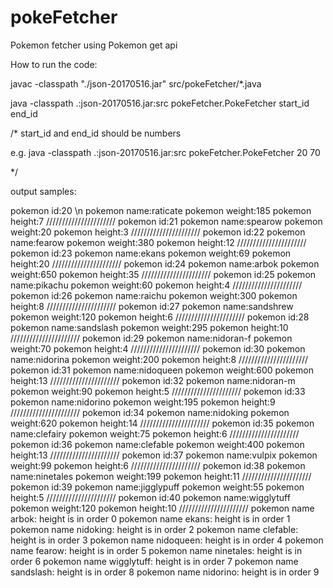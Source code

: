 # pokeFetcher
Pokemon fetcher using Pokemon get api

How to run the code:

javac -classpath "./json-20170516.jar"  src/pokeFetcher/*.java

java -classpath .:json-20170516.jar:src pokeFetcher.PokeFetcher start_id end_id  

/* start_id and end_id should be numbers

e.g.  java -classpath .:json-20170516.jar:src pokeFetcher.PokeFetcher 20 70

*/


output samples:

pokemon id:20 \n
pokemon name:raticate
pokemon weight:185
pokemon height:7
//////////////////////
pokemon id:21
pokemon name:spearow
pokemon weight:20
pokemon height:3
//////////////////////
pokemon id:22
pokemon name:fearow
pokemon weight:380
pokemon height:12
//////////////////////
pokemon id:23
pokemon name:ekans
pokemon weight:69
pokemon height:20
//////////////////////
pokemon id:24
pokemon name:arbok
pokemon weight:650
pokemon height:35
//////////////////////
pokemon id:25
pokemon name:pikachu
pokemon weight:60
pokemon height:4
//////////////////////
pokemon id:26
pokemon name:raichu
pokemon weight:300
pokemon height:8
//////////////////////
pokemon id:27
pokemon name:sandshrew
pokemon weight:120
pokemon height:6
//////////////////////
pokemon id:28
pokemon name:sandslash
pokemon weight:295
pokemon height:10
//////////////////////
pokemon id:29
pokemon name:nidoran-f
pokemon weight:70
pokemon height:4
//////////////////////
pokemon id:30
pokemon name:nidorina
pokemon weight:200
pokemon height:8
//////////////////////
pokemon id:31
pokemon name:nidoqueen
pokemon weight:600
pokemon height:13
//////////////////////
pokemon id:32
pokemon name:nidoran-m
pokemon weight:90
pokemon height:5
//////////////////////
pokemon id:33
pokemon name:nidorino
pokemon weight:195
pokemon height:9
//////////////////////
pokemon id:34
pokemon name:nidoking
pokemon weight:620
pokemon height:14
//////////////////////
pokemon id:35
pokemon name:clefairy
pokemon weight:75
pokemon height:6
//////////////////////
pokemon id:36
pokemon name:clefable
pokemon weight:400
pokemon height:13
//////////////////////
pokemon id:37
pokemon name:vulpix
pokemon weight:99
pokemon height:6
//////////////////////
pokemon id:38
pokemon name:ninetales
pokemon weight:199
pokemon height:11
//////////////////////
pokemon id:39
pokemon name:jigglypuff
pokemon weight:55
pokemon height:5
//////////////////////
pokemon id:40
pokemon name:wigglytuff
pokemon weight:120
pokemon height:10
//////////////////////
pokemon name arbok: height is in order 0
pokemon name ekans: height is in order 1
pokemon name nidoking: height is in order 2
pokemon name clefable: height is in order 3
pokemon name nidoqueen: height is in order 4
pokemon name fearow: height is in order 5
pokemon name ninetales: height is in order 6
pokemon name wigglytuff: height is in order 7
pokemon name sandslash: height is in order 8
pokemon name nidorino: height is in order 9
